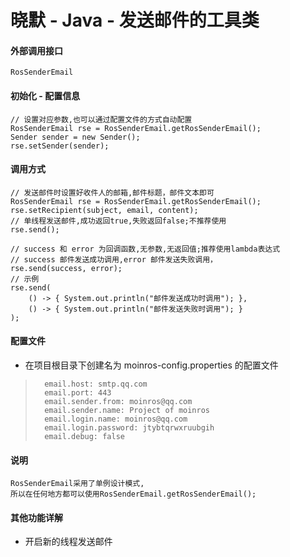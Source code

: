 晓默 - Java - 发送邮件的工具类
==========
#### 外部调用接口 ####
    RosSenderEmail
     
#### 初始化 - 配置信息 ####
    // 设置对应参数,也可以通过配置文件的方式自动配置
    RosSenderEmail rse = RosSenderEmail.getRosSenderEmail();
    Sender sender = new Sender();
    rse.setSender(sender);
        
#### 调用方式 #### 
    // 发送邮件时设置好收件人的邮箱,邮件标题，邮件文本即可
    RosSenderEmail rse = RosSenderEmail.getRosSenderEmail();
    rse.setRecipient(subject, email, content);
    // 单线程发送邮件,成功返回true,失败返回false;不推荐使用
    rse.send();
    
    // success 和 error 为回调函数,无参数,无返回值;推荐使用lambda表达式
    // success 邮件发送成功调用,error 邮件发送失败调用，
    rse.send(success, error);
    // 示例
    rse.send(
        () -> { System.out.println("邮件发送成功时调用"); },
        () -> { System.out.println("邮件发送失败时调用"); }
    );
#### 配置文件 ####
*   在项目根目录下创建名为 moinros-config.properties 的配置文件
>       email.host: smtp.qq.com
>       email.port: 443
>       email.sender.from: moinros@qq.com
>       email.sender.name: Project of moinros
>       email.login.name: moinros@qq.com
>       email.login.password: jtybtqrwxruubgih
>       email.debug: false   
    
#### 说明 ####
    RosSenderEmail采用了单例设计模式,
    所以在任何地方都可以使用RosSenderEmail.getRosSenderEmail();
    
#### 其他功能详解 ####
* 开启新的线程发送邮件
    